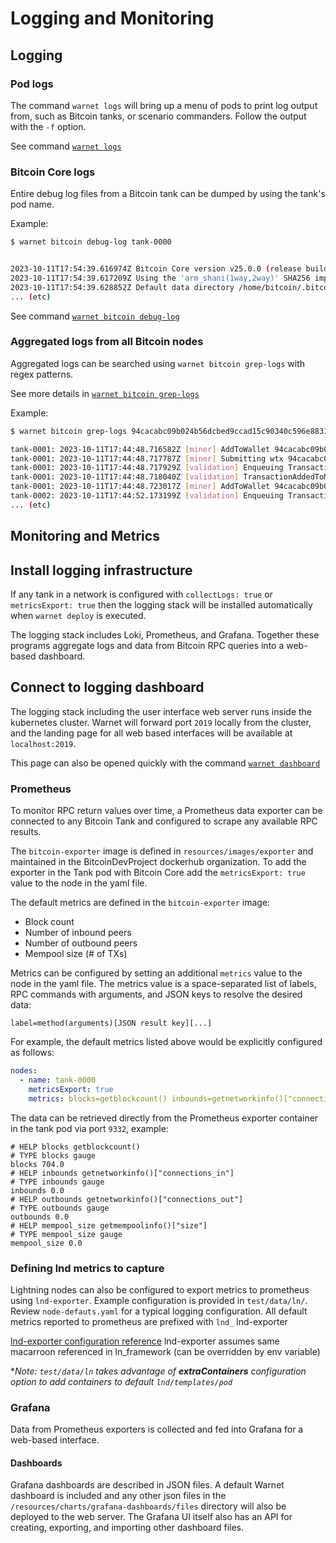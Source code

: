 # Logging and Monitoring

## Logging

### Pod logs

The command `warnet logs` will bring up a menu of pods to print log output from,
such as Bitcoin tanks, or scenario commanders. Follow the output with the `-f` option.

See command [`warnet logs`](/docs/warnet.md#warnet-logs)

### Bitcoin Core logs

Entire debug log files from a Bitcoin tank can be dumped by using the tank's
pod name.

Example:

```sh
$ warnet bitcoin debug-log tank-0000


2023-10-11T17:54:39.616974Z Bitcoin Core version v25.0.0 (release build)
2023-10-11T17:54:39.617209Z Using the 'arm_shani(1way,2way)' SHA256 implementation
2023-10-11T17:54:39.628852Z Default data directory /home/bitcoin/.bitcoin
... (etc)
```

See command [`warnet bitcoin debug-log`](/docs/warnet.md#warnet-bitcoin-debug-log)

### Aggregated logs from all Bitcoin nodes

Aggregated logs can be searched using `warnet bitcoin grep-logs` with regex patterns.

See more details in [`warnet bitcoin grep-logs`](/docs/warnet.md#warnet-bitcoin-grep-logs)

Example:

```sh
$ warnet bitcoin grep-logs 94cacabc09b024b56dcbed9ccad15c90340c596e883159bcb5f1d2152997322d

tank-0001: 2023-10-11T17:44:48.716582Z [miner] AddToWallet 94cacabc09b024b56dcbed9ccad15c90340c596e883159bcb5f1d2152997322d  newupdate
tank-0001: 2023-10-11T17:44:48.717787Z [miner] Submitting wtx 94cacabc09b024b56dcbed9ccad15c90340c596e883159bcb5f1d2152997322d to mempool for relay
tank-0001: 2023-10-11T17:44:48.717929Z [validation] Enqueuing TransactionAddedToMempool: txid=94cacabc09b024b56dcbed9ccad15c90340c596e883159bcb5f1d2152997322d wtxid=0cc875e73bb0bd8f892b70b8d1e5154aab64daace8d571efac94c62b8c1da3cf
tank-0001: 2023-10-11T17:44:48.718040Z [validation] TransactionAddedToMempool: txid=94cacabc09b024b56dcbed9ccad15c90340c596e883159bcb5f1d2152997322d wtxid=0cc875e73bb0bd8f892b70b8d1e5154aab64daace8d571efac94c62b8c1da3cf
tank-0001: 2023-10-11T17:44:48.723017Z [miner] AddToWallet 94cacabc09b024b56dcbed9ccad15c90340c596e883159bcb5f1d2152997322d
tank-0002: 2023-10-11T17:44:52.173199Z [validation] Enqueuing TransactionAddedToMempool: txid=94cacabc09b024b56dcbed9ccad15c90340c596e883159bcb5f1d2152997322d wtxid=0cc875e73bb0bd8f892b70b8d1e5154aab64daace8d571efac94c62b8c1da3cf
... (etc)
```


## Monitoring and Metrics

## Install logging infrastructure

If any tank in a network is configured with `collectLogs: true` or `metricsExport: true`
then the logging stack will be installed automatically when `warnet deploy` is executed.

The logging stack includes Loki, Prometheus, and Grafana. Together these programs
aggregate logs and data from Bitcoin RPC queries into a web-based dashboard.

## Connect to logging dashboard

The logging stack including the user interface web server runs inside the kubernetes cluster.
Warnet will forward port `2019` locally from the cluster, and the landing page for all
web based interfaces will be available at `localhost:2019`.

This page can also be opened quickly with the command [`warnet dashboard`](/docs/warnet.md#warnet-dashboard)


### Prometheus

To monitor RPC return values over time, a Prometheus data exporter can be connected
to any Bitcoin Tank and configured to scrape any available RPC results.

The `bitcoin-exporter` image is defined in `resources/images/exporter` and
maintained in the BitcoinDevProject dockerhub organization. To add the exporter
in the Tank pod with Bitcoin Core add the `metricsExport: true` value to the node in the yaml file.

The default metrics are defined in the `bitcoin-exporter` image:
- Block count
- Number of inbound peers
- Number of outbound peers
- Mempool size (# of TXs)

Metrics can be configured by setting an additional `metrics` value to the node in the yaml file. The metrics value is a space-separated list of labels, RPC commands with arguments, and
JSON keys to resolve the desired data:

```
label=method(arguments)[JSON result key][...]
```

For example, the default metrics listed above would be explicitly configured as follows:

```yaml
nodes:
  - name: tank-0000
    metricsExport: true
    metrics: blocks=getblockcount() inbounds=getnetworkinfo()["connections_in"] outbounds=getnetworkinfo()["connections_out"] mempool_size=getmempoolinfo()["size"]
```

The data can be retrieved directly from the Prometheus exporter container in the tank pod via port `9332`, example:

```
# HELP blocks getblockcount()
# TYPE blocks gauge
blocks 704.0
# HELP inbounds getnetworkinfo()["connections_in"]
# TYPE inbounds gauge
inbounds 0.0
# HELP outbounds getnetworkinfo()["connections_out"]
# TYPE outbounds gauge
outbounds 0.0
# HELP mempool_size getmempoolinfo()["size"]
# TYPE mempool_size gauge
mempool_size 0.0
```

### Defining lnd metrics to capture

Lightning nodes can also be configured to export metrics to prometheus using `lnd-exporter`.
Example configuration is provided in `test/data/ln/`. Review `node-defauts.yaml` for a typical logging configuration. All default metrics reported to prometheus are prefixed with `lnd_`
lnd-exporter

[lnd-exporter configuration reference](https://github.com/macgyver13/lnd-exporter/tree/main?tab=readme-ov-file#configuration)
lnd-exporter assumes same macarroon referenced in ln_framework (can be overridden by env variable)

**Note: `test/data/ln` takes advantage of **extraContainers** configuration option to add containers to default `lnd/templates/pod`*

### Grafana

Data from Prometheus exporters is collected and fed into Grafana for a
web-based interface.

#### Dashboards

Grafana dashboards are described in JSON files. A default Warnet dashboard
is included and any other json files in the `/resources/charts/grafana-dashboards/files` directory
will also be deployed to the web server. The Grafana UI itself also has an API
for creating, exporting, and importing other dashboard files.
